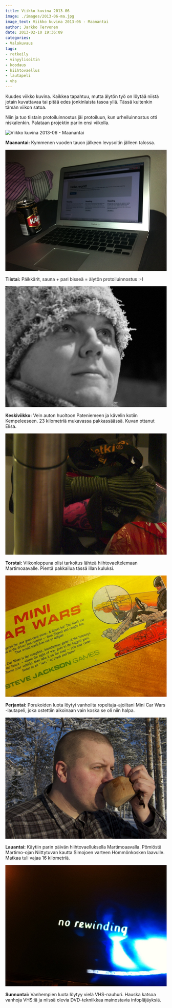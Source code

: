 ```yaml
---
title: Viikko kuvina 2013-06
image: ./images/2013-06-ma.jpg
image_text: Viikko kuvina 2013-06 - Maanantai
author: Jarkko Tervonen
date: 2013-02-10 19:36:09
categories:
- Valokuvaus
tags:
- retkeily
- vinyylisoitin
- koodaus
- hiihtovaellus
- lautapeli
- vhs
---
```

Kuudes viikko kuvina. Kaikkea tapahtuu, mutta älytön työ on löytää niistä jotain kuvattavaa tai pitää edes jonkinlaista tasoa yllä. Tässä kuitenkin tämän viikon satoa.

Niin ja tuo tiistain protoiluinnostus jäi protoiluun, kun urheiluinnostus otti niskalenkin. Palataan projektin pariin ensi viikolla.

![Viikko kuvina 2013-06 - Maanantai](./images/posts/2013-06-ma.jpg)

__Maanantai:__ Kymmenen vuoden tauon jälkeen levysoitin jälleen talossa.

![Viikko kuvina 2013-06 - Tiistai](./images/2013-07-ti.jpg)

__Tiistai:__ Päikkärit, sauna + pari bisseä = älytön protoiluinnostus :-)

![Viikko kuvina 2013-06 - Keskiviikko](./images/2013-07-ke.jpg)

__Keskiviikko:__ Vein auton huoltoon Pateniemeen ja kävelin kotiin Kempeleeseen. 23 kilometriä mukavassa pakkassäässä. Kuvan ottanut Elisa.

![Viikko kuvina 2013-06 - Torstai](./images/2013-06-to.jpg)

__Torstai:__ Viikonloppuna olisi tarkoitus lähteä hiihtovaeltelemaan Martimoaavalle. Pientä pakkailua tässä illan kuluksi.

![Viikko kuvina 2013-06 - Perjantai](./images/2013-06-pe.jpg)

__Perjantai:__ Porukoiden luota löytyi vanhoilta ropeltaja-ajoiltani Mini Car Wars -lautapeli, joka ostettiin aikoinaan vain koska se oli niin halpa.

![Viikko kuvina 2013-06 - Lauantai](./images/2013-06-la.jpg)

__Lauantai:__ Käytiin parin päivän hiihtovaelluksella Martimoaavalla. Pömiöstä Martimo-ojan Niittytuvan kautta Simojoen varteen Hömmönkosken laavulle. Matkaa tuli vajaa 16 kilometriä.

![Viikko kuvina 2013-06 - Sunnuntai](./images/2013-06-su.jpg)

__Sunnuntai:__ Vanhempien luota löytyy vielä VHS-nauhuri. Hauska katsoa vanhoja VHS:iä ja niissä olevia DVD-tekniikkaa mainostavia infopläjäyksiä.
